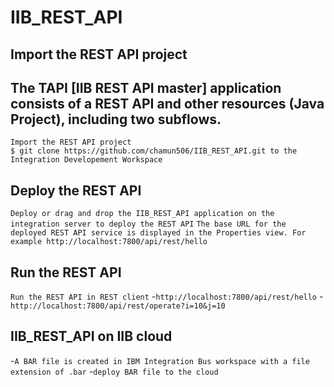 # IIB_REST_API 
## Import the REST API project
## The TAPI [IIB REST API master] application consists of a REST API and other resources (Java Project), including two subflows.
```
Import the REST API project
$ git clone https://github.com/chamun506/IIB_REST_API.git to the Integration Developement Workspace
```
## Deploy the REST API
`Deploy or drag and drop the IIB_REST_API application on the integration server to deploy the REST API`
`The base URL for the deployed REST API service is displayed in the Properties view. For example http://localhost:7800/api/rest/hello`

## Run the REST API
`Run the REST API in REST client`
-`http://localhost:7800/api/rest/hello`
-`http://localhost:7800/api/rest/operate?i=10&j=10`

## IIB_REST_API on IIB cloud
-`A BAR file is created in IBM Integration Bus workspace with a file extension of .bar`
-`deploy BAR file to the cloud`






